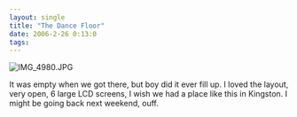 ```yaml
---
layout: single
title: "The Dance Floor"
date: 2006-2-26 0:13:0
tags: 
---
```


![IMG_4980.JPG][1]

It was empty when we got there, but boy did it ever fill up. I loved the layout, very open, 6 large LCD screens, I wish we had a place like this in Kingston. I might be going back next weekend, ouff.

   [1]: http://web.archive.org/web/20060314154122im_/http://greener.sdf1.org/blog/archives/IMG_4980.JPG

